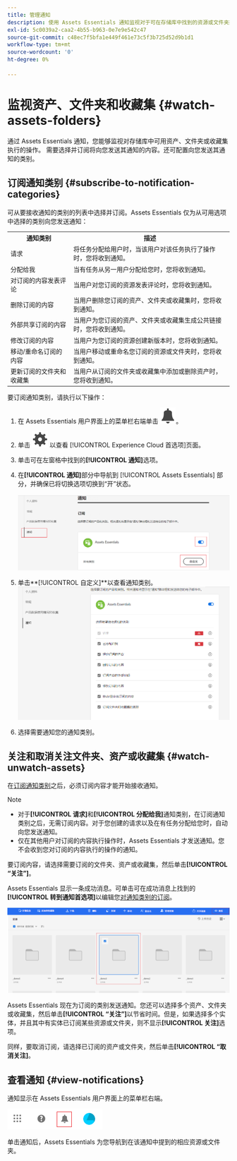 ```yaml
---
title: 管理通知
description: 使用 Assets Essentials 通知监视对于可在存储库中找到的资源或文件夹执行的操作。
exl-id: 5c0039a2-caa2-4b55-b963-0e7e9e542c47
source-git-commit: c48ec7f5bfa1e449f461e73c5f3b725d52d9b1d1
workflow-type: tm+mt
source-wordcount: '0'
ht-degree: 0%

---
```


# 监视资产、文件夹和收藏集 {#watch-assets-folders}

通过 Assets Essentials 通知，您能够监视对存储库中可用资产、文件夹或收藏集执行的操作。 需要选择并订阅将向您发送其通知的内容。还可配置向您发送其通知的类别。

## 订阅通知类别 {#subscribe-to-notification-categories}

可从要接收通知的类别的列表中选择并订阅。Assets Essentials 仅为从可用选项中选择的类别向您发送通知：

<table>
    <tbody>
     <tr>
      <th><strong>通知类别</strong></th>
      <th><strong>描述</strong></th>
     </tr>
     <tr>
      <td>请求</td>
      <td>将任务分配给用户时，当该用户对该任务执行了操作时，您将收到通知。</td>
     </tr>
     <tr>
      <td>分配给我</td>
      <td>当有任务从另一用户分配给您时，您将收到通知。</td>
     </tr>
     <tr>
      <td>对订阅的内容发表评论</td>
      <td>当用户对您订阅的资源发表评论时，您将收到通知。</td>
     </tr>
     <tr>
      <td>删除订阅的内容</td>
      <td>当用户删除您订阅的资产、文件夹或收藏集时，您将收到通知。</td>
     </tr>
     <tr>
      <td>外部共享订阅的内容</td>
      <td>当用户为您订阅的资产、文件夹或收藏集生成公共链接时，您将收到通知。</td>
     </tr>
     <tr>
      <td>修改订阅的内容</td>
      <td>当用户为您订阅的资源创建新版本时，您将收到通知。</td>
     </tr>
     <tr>
      <td>移动/重命名订阅的内容</td>
      <td>当用户移动或重命名您订阅的资源或文件夹时，您将收到通知。</td>
     </tr>
     <tr>
      <td>更新订阅的文件夹和收藏集</td>
      <td>当用户从订阅的文件夹或收藏集中添加或删除资产时，您将收到通知。</td>
     </tr>    
    </tbody>
   </table>

要订阅通知类别，请执行以下操作：

1. 在 Assets Essentials 用户界面上的菜单栏右端单击 ![铃铛图标](assets/bell-icon.svg)。

1. 单击 ![设置图标](assets/settings-icon.svg) 以查看 [!UICONTROL Experience Cloud 首选项]页面。

1. 单击可在左窗格中找到的&#x200B;**[!UICONTROL 通知]**&#x200B;选项。

1. 在&#x200B;**[!UICONTROL 通知]**&#x200B;部分中导航到 [!UICONTROL Assets Essentials] 部分，并确保已将切换选项切换到“开”状态。

   ![Assets Essentials 中的通知](assets/enable-notifications.png)

1. 单击&#x200B;**[!UICONTROL 自定义]**以查看通知类别。
   ![Assets Essentials 中的通知](assets/enable-notification-categories.png)

1. 选择需要通知您的通知类别。

## 关注和取消关注文件夹、资产或收藏集 {#watch-unwatch-assets}

在[订阅通知类别](#subscribe-to-notification-categories)之后，必须订阅内容才能开始接收通知。

>[!NOTE]
>
>* 对于&#x200B;**[!UICONTROL 请求]**&#x200B;和&#x200B;**[!UICONTROL 分配给我]**&#x200B;通知类别，在订阅通知类别之后，无需订阅内容。对于您创建的请求以及在有任务分配给您时，自动向您发送通知。
>* 仅在其他用户对订阅的内容执行操作时，Assets Essentials 才发送通知。您不会收到您对订阅的内容执行的操作的通知。


要订阅内容，请选择需要订阅的文件夹、资产或收藏集，然后单击&#x200B;**[!UICONTROL “关注”]**。

Assets Essentials 显示一条成功消息。可单击可在成功消息上找到的&#x200B;**[!UICONTROL 转到通知首选项]**&#x200B;以编辑您[对通知类别的订阅](#subscribe-to-notification-categories)。

![Assets Essentials 中的通知](assets/watch-assets.png)

Assets Essentials 现在为订阅的类别发送通知。您还可以选择多个资产、文件夹或收藏集，然后单击&#x200B;**[!UICONTROL “关注”]**&#x200B;以节省时间。但是，如果选择多个实体，并且其中有实体已订阅某些资源或文件夹，则不显示&#x200B;**[!UICONTROL 关注]**&#x200B;选项。

同样，要取消订阅，请选择已订阅的资产或文件夹，然后单击&#x200B;**[!UICONTROL “取消关注]**。

## 查看通知 {#view-notifications}

通知显示在 Assets Essentials 用户界面上的菜单栏右端。

![Assets Essentials 中的通知](assets/notifications-assets-essentials.png)

单击通知后，Assets Essentials 为您导航到在该通知中提到的相应资源或文件夹。
